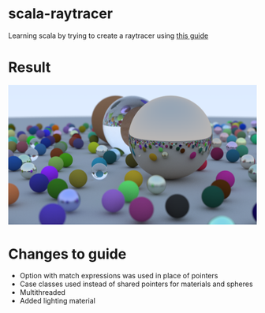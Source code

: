 # scala-raytracer
Learning scala by trying to create a raytracer using [this guide](https://raytracing.github.io/books/RayTracingInOneWeekend.html#overview)
# Result
![final product](https://github.com/elieseek/scala-raytracer/blob/master/result/final.png)

# Changes to guide
- Option with match expressions was used in place of pointers
- Case classes used instead of shared pointers for materials and spheres
- Multithreaded
- Added lighting material
